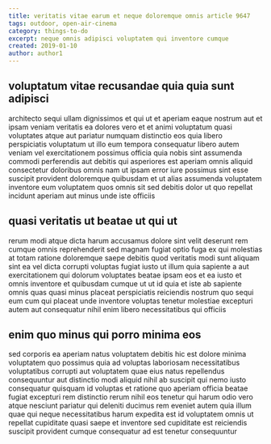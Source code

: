 ```yaml
---
title: veritatis vitae earum et neque doloremque omnis article 9647
tags: outdoor, open-air-cinema
category: things-to-do
excerpt: neque omnis adipisci voluptatem qui inventore cumque
created: 2019-01-10
author: author1
---
```


## voluptatum vitae recusandae quia quia sunt adipisci

architecto sequi ullam dignissimos et qui ut et aperiam eaque nostrum aut et ipsam veniam veritatis ea dolores vero et et animi voluptatum quasi voluptates atque aut pariatur numquam distinctio eos quia libero perspiciatis voluptatum ut illo eum tempora consequatur libero autem veniam vel exercitationem possimus officia quia nobis sint assumenda commodi perferendis aut debitis qui asperiores est aperiam omnis aliquid consectetur doloribus omnis nam ut ipsam error iure possimus sint esse suscipit provident doloremque quibusdam et ut alias assumenda voluptatem inventore eum voluptatem quos omnis sit sed debitis dolor ut quo repellat incidunt aperiam aut minus unde iste officiis

## quasi veritatis ut beatae ut qui ut

rerum modi atque dicta harum accusamus dolore sint velit deserunt rem cumque omnis reprehenderit sed magnam fugiat optio fuga ex qui molestias at totam ratione doloremque saepe debitis quod veritatis modi sunt aliquam sint ea vel dicta corrupti voluptas fugiat iusto ut illum quia sapiente a aut exercitationem qui dolorum voluptates beatae ipsam eos et ea iusto et omnis inventore et quibusdam cumque ut ut id quia et iste ab sapiente omnis quas quasi minus placeat perspiciatis reiciendis nostrum quo sequi eum cum qui placeat unde inventore voluptas tenetur molestiae excepturi autem aut consequatur nihil enim libero necessitatibus qui officiis

## enim quo minus qui porro minima eos

sed corporis ea aperiam natus voluptatem debitis hic est dolore minima voluptatem quo possimus quia ad voluptas laboriosam necessitatibus voluptatibus corrupti aut voluptatem quae eius natus repellendus consequuntur aut distinctio modi aliquid nihil ab suscipit qui nemo iusto consequatur quisquam id voluptas et ratione quo aperiam officia beatae fugiat excepturi rem distinctio rerum nihil eos tenetur qui harum odio vero atque nesciunt pariatur qui deleniti ducimus rem eveniet autem quia illum quae qui neque necessitatibus harum expedita est id voluptatem omnis ut repellat cupiditate quasi saepe et inventore sed cupiditate est reiciendis suscipit provident cumque consequatur ad est tenetur consequuntur
